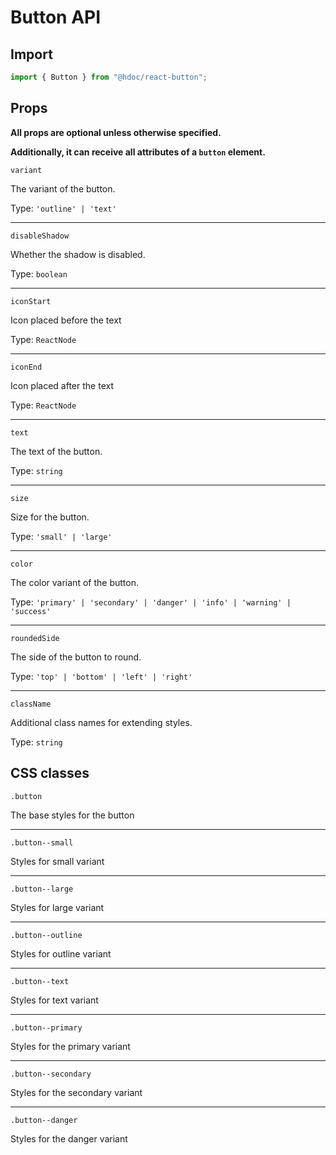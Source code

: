 # Button API

## Import

```jsx
import { Button } from "@hdoc/react-button";
```

## Props

**All props are optional unless otherwise specified.**

**Additionally, it can receive all attributes of a `button` element.**

`variant`

The variant of the button.

Type: `'outline' | 'text'`

---

`disableShadow`

Whether the shadow is disabled.

Type: `boolean`

---

`iconStart`

Icon placed before the text

Type: `ReactNode`

---

`iconEnd`

Icon placed after the text

Type: `ReactNode`

---

`text`

The text of the button.

Type: `string`

---

`size`

Size for the button.

Type: `'small' | 'large'`

---

`color`

The color variant of the button.

Type: `'primary' | 'secondary' | 'danger' | 'info' | 'warning' | 'success'`

---

`roundedSide`

The side of the button to round.

Type: `'top' | 'bottom' | 'left' | 'right'`

---

`className`

Additional class names for extending styles.

Type: `string`

## CSS classes

`.button`

The base styles for the button

---

`.button--small`

Styles for small variant

---

`.button--large`

Styles for large variant

---

`.button--outline`

Styles for outline variant

---

`.button--text`

Styles for text variant

---

`.button--primary`

Styles for the primary variant

---

`.button--secondary`

Styles for the secondary variant

---

`.button--danger`

Styles for the danger variant
